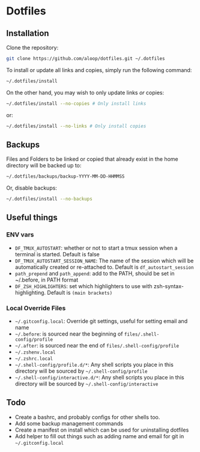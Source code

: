 # Dotfiles

## Installation

Clone the repository:

```sh
git clone https://github.com/aloop/dotfiles.git ~/.dotfiles
```

To install or update all links and copies, simply run the following command:

```sh
~/.dotfiles/install
```

On the other hand, you may wish to only update links *or* copies:

```sh
~/.dotfiles/install --no-copies # Only install links
```

or:

```sh
~/.dotfiles/install --no-links # Only install copies
```

## Backups

Files and Folders to be linked or copied that already exist in the home directory will be backed up to:

```sh
~/.dotfiles/backups/backup-YYYY-MM-DD-HHMMSS
```

Or, disable backups:

```sh
~/.dotfiles/install --no-backups
```

## Useful things

### ENV vars

* `DF_TMUX_AUTOSTART`: whether or not to start a tmux session when a terminal is started. Default is false
* `DF_TMUX_AUTOSTART_SESSION_NAME`: The name of the session which will be automatically created or re-attached to. Default is `df_autostart_session`
* `path_prepend` and `path_append`: add to the PATH, should be set in ~/.before, in PATH format
* `DF_ZSH_HIGHLIGHTERS`: set which highlighters to use with zsh-syntax-highlighting. Default is `(main brackets)`

### Local Override Files

* `~/.gitconfig.local`: Override git settings, useful for setting email and name
* `~/.before`: is sourced near the beginning of `files/.shell-config/profile`
* `~/.after`: is sourced near the end of `files/.shell-config/profile`
* `~/.zshenv.local`
* `~/.zshrc.local`
* `~/.shell-config/profile.d/*`: Any shell scripts you place in this directory will be sourced by `~/.shell-config/profile`
* `~/.shell-config/interactive.d/*`: Any shell scripts you place in this directory will be sourced by `~/.shell-config/interactive`

## Todo
* Create a bashrc, and probably configs for other shells too.
* Add some backup management commands
* Create a manifest on install which can be used for uninstalling dotfiles
* Add helper to fill out things such as adding name and email for git in `~/.gitconfig.local`

